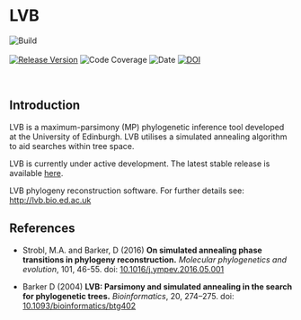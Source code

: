 # LVB

![Build](https://img.shields.io/badge/build-passing-brightgreen?style=for-the-badge) </br></br>
[![Release Version](https://img.shields.io/badge/Latest%20release-v3.5-blue?style=for-the-badge)](https://github.com/phylolvb/lvb/releases/tag/3.5) 
![Code Coverage](https://img.shields.io/badge/Code%20Coverage-%23%23%23-green?style=for-the-badge)
![Date](https://img.shields.io/badge/Date-February%202019-blue?style=for-the-badge)
[![DOI](https://img.shields.io/badge/DOI-10.1093/bioinformatics/btg402-blue?style=for-the-badge)](https://dx.doi.org/10.1093/bioinformatics/btg402)

</br>

## Introduction
LVB is a maximum-parsimony (MP) phylogenetic inference tool developed at the University of Edinburgh. LVB utilises a simulated annealing algorithm to aid searches within tree space.

LVB is currently under active development. The latest stable release is available [here](https://github.com/phylolvb/lvb/releases/tag/3.5).

LVB phylogeny reconstruction software. For further details see:
http://lvb.bio.ed.ac.uk

## References

* Strobl, M.A. and Barker, D (2016) 
**On simulated annealing phase transitions in phylogeny reconstruction.** 
*Molecular phylogenetics and evolution*, 101, 46-55. 
doi: [10.1016/j.ympev.2016.05.001](https://doi.org/10.1016/j.ympev.2016.05.001)


* Barker D (2004) 
**LVB: Parsimony and simulated annealing in the search for phylogenetic trees.**
*Bioinformatics*, 20, 274–275.
doi: [10.1093/bioinformatics/btg402](https://dx.doi.org/10.1093/bioinformatics/btg402)

